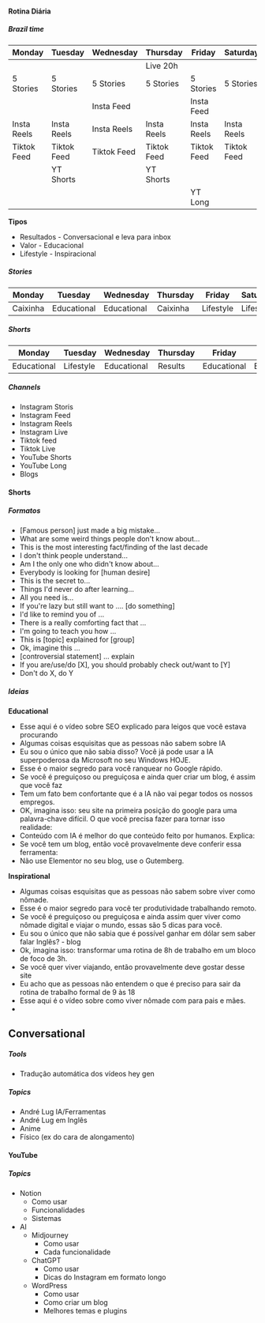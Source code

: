 
#### Rotina Diária

##### Brazil time
| Monday      | Tuesday     | Wednesday   | Thursday    | Friday      | Saturday    | Sunday      |
| ----------- | ----------- | ----------- | ----------- | ----------- | ----------- | ----------- |
|             |             |             | Live 20h    |             |             |             |
| 5 Stories   | 5 Stories   | 5 Stories   | 5 Stories   | 5 Stories   | 5 Stories   | 5 Stories   |
|             |             | Insta Feed  |             | Insta Feed  |             |             |
| Insta Reels | Insta Reels | Insta Reels | Insta Reels | Insta Reels | Insta Reels | Insta Reels |
| Tiktok Feed | Tiktok Feed | Tiktok Feed | Tiktok Feed | Tiktok Feed | Tiktok Feed | Tiktok Feed |
|             | YT Shorts   |             | YT Shorts   |             |             |             |
|             |             |             |             | YT Long     |             |             |

**Tipos**
- Resultados - Conversacional e leva para inbox
- Valor - Educacional
- Lifestyle - Inspiracional
##### Stories
| Monday   | Tuesday     | Wednesday   | Thursday | Friday    | Saturday  | Sunday |
| -------- | ----------- | ----------- | -------- | --------- | --------- | ------ |
| Caixinha | Educational | Educational | Caixinha | Lifestyle | Lifestyle | Results |

##### Shorts

| Monday      | Tuesday   | Wednesday   | Thursday | Friday      | Saturday    | Sunday    |
| ----------- | --------- | ----------- | -------- | ----------- | ----------- | --------- |
| Educational | Lifestyle | Educational | Results  | Educational | Educational | Lifestyle | 

##### Channels
- Instagram Storis
- Instagram Feed
- Instagram Reels
- Instagram Live
- Tiktok feed
- Tiktok Live
- YouTube Shorts
- YouTube Long
- Blogs
#### Shorts

##### Formatos
- [Famous person] just made a big mistake...
- What are some weird things people don't know about...
- This is the most interesting fact/finding of the last decade
- I don't think people understand...
- Am I the only one who didn't know about...
- Everybody is looking for [human desire]
- This is the secret to...
- Things I'd never do after learning...
- All you need is...
- If you're lazy but still want to .... [do something]
- I'd like to remind you of ...
- There is a really comforting fact that ...
- I'm going to teach you how ...
- This is [topic] explained for [group]
- Ok, imagine this ...
- [controversial statement] ... explain
- If you are/use/do [X], you should probably check out/want to [Y]
- Don't do X, do Y

##### Ideias
**Educational**
- Esse aqui é o vídeo sobre SEO explicado para leigos que você estava procurando 
- Algumas coisas esquisitas que as pessoas não sabem sobre IA
- Eu sou o único que não sabia disso? Você já pode usar a IA superpoderosa da Microsoft no seu Windows HOJE.
- Esse é o maior segredo para você ranquear no Google rápido.
- Se você é preguiçoso ou preguiçosa e ainda quer criar um blog, é assim que você faz
- Tem um fato bem confortante que é a IA não vai pegar todos os nossos empregos.
- OK, imagina isso: seu site na primeira posição do google para uma palavra-chave difícil. O que você precisa fazer para tornar isso realidade:
- Conteúdo com IA é melhor do que conteúdo feito por humanos. Explica:
- Se você tem um blog, então você provavelmente deve conferir essa ferramenta:
- Não use Elementor no seu blog, use o Gutemberg.

**Inspirational**
- Algumas coisas esquisitas que as pessoas não sabem sobre viver como nômade.
- Esse é o maior segredo para você ter produtividade trabalhando remoto.
- Se você é preguiçoso ou preguiçosa e ainda assim quer viver como nômade digital e viajar o mundo, essas são 5 dicas para você.
- Eu sou o único que não sabia que é possível ganhar em dólar sem saber falar Inglês? - blog
- Ok, imagina isso: transformar uma rotina de 8h de trabalho em um bloco de foco de 3h.
- Se você quer viver viajando, então provavelmente deve gostar desse site
- Eu acho que as pessoas não entendem o que é preciso para sair da rotina de trabalho formal de 9 às 18
- Esse aqui é o vídeo sobre como viver nômade com para pais e mães.
-  

**Conversational**
- 
##### Tools
- Tradução automática dos vídeos hey gen


##### Topics
- André Lug IA/Ferramentas
- André Lug em Inglês
- Anime
- Físico (ex do cara de alongamento)


#### YouTube

##### Topics
- Notion
	- Como usar
	- Funcionalidades
	- Sistemas
- AI
	- Midjourney
		- Como usar
		- Cada funcionalidade
	- ChatGPT
		- Como usar
		- Dicas do Instagram em formato longo
	- WordPress
		- Como usar
		- Como criar um blog
		- Melhores temas e plugins